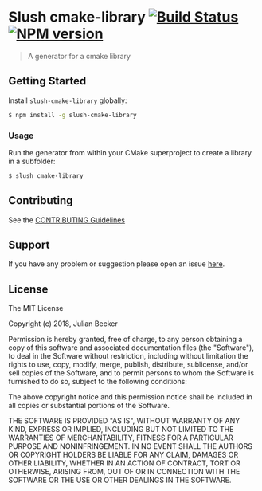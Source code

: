 # Slush cmake-library [![Build Status](https://secure.travis-ci.org/julian-becker/slush-cmake-library.png?branch=master)](https://travis-ci.org/julian-becker/slush-cmake-library) [![NPM version](https://badge-me.herokuapp.com/api/npm/slush-cmake-library.png)](http://badges.enytc.com/for/npm/slush-cmake-library)

> A generator for a cmake library

## Getting Started

Install `slush-cmake-library` globally:

```bash
$ npm install -g slush-cmake-library
```

### Usage

Run the generator from within your CMake superproject to create a library in a subfolder:

```bash
$ slush cmake-library
```

## Contributing

See the [CONTRIBUTING Guidelines](https://github.com/julian-becker/slush-cmake-library/blob/master/CONTRIBUTING.md)

## Support
If you have any problem or suggestion please open an issue [here](https://github.com/julian-becker/slush-cmake-library/issues).

## License

The MIT License

Copyright (c) 2018, Julian Becker

Permission is hereby granted, free of charge, to any person
obtaining a copy of this software and associated documentation
files (the "Software"), to deal in the Software without
restriction, including without limitation the rights to use,
copy, modify, merge, publish, distribute, sublicense, and/or sell
copies of the Software, and to permit persons to whom the
Software is furnished to do so, subject to the following
conditions:

The above copyright notice and this permission notice shall be
included in all copies or substantial portions of the Software.

THE SOFTWARE IS PROVIDED "AS IS", WITHOUT WARRANTY OF ANY KIND,
EXPRESS OR IMPLIED, INCLUDING BUT NOT LIMITED TO THE WARRANTIES
OF MERCHANTABILITY, FITNESS FOR A PARTICULAR PURPOSE AND
NONINFRINGEMENT. IN NO EVENT SHALL THE AUTHORS OR COPYRIGHT
HOLDERS BE LIABLE FOR ANY CLAIM, DAMAGES OR OTHER LIABILITY,
WHETHER IN AN ACTION OF CONTRACT, TORT OR OTHERWISE, ARISING
FROM, OUT OF OR IN CONNECTION WITH THE SOFTWARE OR THE USE OR
OTHER DEALINGS IN THE SOFTWARE.
